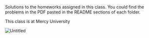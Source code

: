 Solutions to the homeworks assigned in this class. You could find the problems in the PDF pasted in the README sections of each folder.

This class is at Mercy University

![Untitled](https://github.com/user-attachments/assets/d3b7c46d-7bcf-480f-8093-7eb9f954fdf9)
